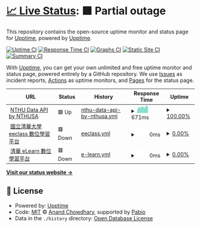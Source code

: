 # [📈 Live Status](https://status.nthusa.tw): <!--live status--> **🟧 Partial outage**

This repository contains the open-source uptime monitor and status page for [Upptime](https://upptime.js.org), powered by [Upptime](https://github.com/upptime/upptime).

[![Uptime CI](https://github.com/NTHU-SA/upptime/workflows/Uptime%20CI/badge.svg)](https://github.com/NTHU-SA/upptime/actions?query=workflow%3A%22Uptime+CI%22)
[![Response Time CI](https://github.com/NTHU-SA/upptime/workflows/Response%20Time%20CI/badge.svg)](https://github.com/NTHU-SA/upptime/actions?query=workflow%3A%22Response+Time+CI%22)
[![Graphs CI](https://github.com/NTHU-SA/upptime/workflows/Graphs%20CI/badge.svg)](https://github.com/NTHU-SA/upptime/actions?query=workflow%3A%22Graphs+CI%22)
[![Static Site CI](https://github.com/NTHU-SA/upptime/workflows/Static%20Site%20CI/badge.svg)](https://github.com/NTHU-SA/upptime/actions?query=workflow%3A%22Static+Site+CI%22)
[![Summary CI](https://github.com/NTHU-SA/upptime/workflows/Summary%20CI/badge.svg)](https://github.com/NTHU-SA/upptime/actions?query=workflow%3A%22Summary+CI%22)

With [Upptime](https://upptime.js.org), you can get your own unlimited and free uptime monitor and status page, powered entirely by a GitHub repository. We use [Issues](https://github.com/upptime/upptime/issues) as incident reports, [Actions](https://github.com/NTHU-SA/upptime/actions) as uptime monitors, and [Pages](https://status.nthusa.tw) for the status page.

<!--start: status pages-->
<!-- This summary is generated by Upptime (https://github.com/upptime/upptime) -->
<!-- Do not edit this manually, your changes will be overwritten -->
<!-- prettier-ignore -->
| URL | Status | History | Response Time | Uptime |
| --- | ------ | ------- | ------------- | ------ |
| <img alt="" src="https://icons.duckduckgo.com/ip3/api.nthusa.tw.ico" height="13"> [NTHU Data API by NTHUSA](https://api.nthusa.tw) | 🟩 Up | [nthu-data-api-by-nthusa.yml](https://github.com/NTHU-SA/upptime/commits/HEAD/history/nthu-data-api-by-nthusa.yml) | <details><summary><img alt="Response time graph" src="./graphs/nthu-data-api-by-nthusa/response-time-week.png" height="20"> 671ms</summary><br><a href="https://status.nthusa.tw/history/nthu-data-api-by-nthusa"><img alt="Response time 694" src="https://img.shields.io/endpoint?url=https%3A%2F%2Fraw.githubusercontent.com%2FNTHU-SA%2Fupptime%2FHEAD%2Fapi%2Fnthu-data-api-by-nthusa%2Fresponse-time.json"></a><br><a href="https://status.nthusa.tw/history/nthu-data-api-by-nthusa"><img alt="24-hour response time 830" src="https://img.shields.io/endpoint?url=https%3A%2F%2Fraw.githubusercontent.com%2FNTHU-SA%2Fupptime%2FHEAD%2Fapi%2Fnthu-data-api-by-nthusa%2Fresponse-time-day.json"></a><br><a href="https://status.nthusa.tw/history/nthu-data-api-by-nthusa"><img alt="7-day response time 671" src="https://img.shields.io/endpoint?url=https%3A%2F%2Fraw.githubusercontent.com%2FNTHU-SA%2Fupptime%2FHEAD%2Fapi%2Fnthu-data-api-by-nthusa%2Fresponse-time-week.json"></a><br><a href="https://status.nthusa.tw/history/nthu-data-api-by-nthusa"><img alt="30-day response time 694" src="https://img.shields.io/endpoint?url=https%3A%2F%2Fraw.githubusercontent.com%2FNTHU-SA%2Fupptime%2FHEAD%2Fapi%2Fnthu-data-api-by-nthusa%2Fresponse-time-month.json"></a><br><a href="https://status.nthusa.tw/history/nthu-data-api-by-nthusa"><img alt="1-year response time 694" src="https://img.shields.io/endpoint?url=https%3A%2F%2Fraw.githubusercontent.com%2FNTHU-SA%2Fupptime%2FHEAD%2Fapi%2Fnthu-data-api-by-nthusa%2Fresponse-time-year.json"></a></details> | <details><summary><a href="https://status.nthusa.tw/history/nthu-data-api-by-nthusa">100.00%</a></summary><a href="https://status.nthusa.tw/history/nthu-data-api-by-nthusa"><img alt="All-time uptime 99.87%" src="https://img.shields.io/endpoint?url=https%3A%2F%2Fraw.githubusercontent.com%2FNTHU-SA%2Fupptime%2FHEAD%2Fapi%2Fnthu-data-api-by-nthusa%2Fuptime.json"></a><br><a href="https://status.nthusa.tw/history/nthu-data-api-by-nthusa"><img alt="24-hour uptime 100.00%" src="https://img.shields.io/endpoint?url=https%3A%2F%2Fraw.githubusercontent.com%2FNTHU-SA%2Fupptime%2FHEAD%2Fapi%2Fnthu-data-api-by-nthusa%2Fuptime-day.json"></a><br><a href="https://status.nthusa.tw/history/nthu-data-api-by-nthusa"><img alt="7-day uptime 100.00%" src="https://img.shields.io/endpoint?url=https%3A%2F%2Fraw.githubusercontent.com%2FNTHU-SA%2Fupptime%2FHEAD%2Fapi%2Fnthu-data-api-by-nthusa%2Fuptime-week.json"></a><br><a href="https://status.nthusa.tw/history/nthu-data-api-by-nthusa"><img alt="30-day uptime 99.87%" src="https://img.shields.io/endpoint?url=https%3A%2F%2Fraw.githubusercontent.com%2FNTHU-SA%2Fupptime%2FHEAD%2Fapi%2Fnthu-data-api-by-nthusa%2Fuptime-month.json"></a><br><a href="https://status.nthusa.tw/history/nthu-data-api-by-nthusa"><img alt="1-year uptime 99.87%" src="https://img.shields.io/endpoint?url=https%3A%2F%2Fraw.githubusercontent.com%2FNTHU-SA%2Fupptime%2FHEAD%2Fapi%2Fnthu-data-api-by-nthusa%2Fuptime-year.json"></a></details>
| <img alt="" src="https://icons.duckduckgo.com/ip3/eeclass.nthu.edu.tw.ico" height="13"> [國立清華大學 eeclass 數位學習平台](https://eeclass.nthu.edu.tw/) | 🟥 Down | [eeclass.yml](https://github.com/NTHU-SA/upptime/commits/HEAD/history/eeclass.yml) | <details><summary><img alt="Response time graph" src="./graphs/eeclass/response-time-week.png" height="20"> 0ms</summary><br><a href="https://status.nthusa.tw/history/eeclass"><img alt="Response time 0" src="https://img.shields.io/endpoint?url=https%3A%2F%2Fraw.githubusercontent.com%2FNTHU-SA%2Fupptime%2FHEAD%2Fapi%2Feeclass%2Fresponse-time.json"></a><br><a href="https://status.nthusa.tw/history/eeclass"><img alt="24-hour response time 0" src="https://img.shields.io/endpoint?url=https%3A%2F%2Fraw.githubusercontent.com%2FNTHU-SA%2Fupptime%2FHEAD%2Fapi%2Feeclass%2Fresponse-time-day.json"></a><br><a href="https://status.nthusa.tw/history/eeclass"><img alt="7-day response time 0" src="https://img.shields.io/endpoint?url=https%3A%2F%2Fraw.githubusercontent.com%2FNTHU-SA%2Fupptime%2FHEAD%2Fapi%2Feeclass%2Fresponse-time-week.json"></a><br><a href="https://status.nthusa.tw/history/eeclass"><img alt="30-day response time 0" src="https://img.shields.io/endpoint?url=https%3A%2F%2Fraw.githubusercontent.com%2FNTHU-SA%2Fupptime%2FHEAD%2Fapi%2Feeclass%2Fresponse-time-month.json"></a><br><a href="https://status.nthusa.tw/history/eeclass"><img alt="1-year response time 0" src="https://img.shields.io/endpoint?url=https%3A%2F%2Fraw.githubusercontent.com%2FNTHU-SA%2Fupptime%2FHEAD%2Fapi%2Feeclass%2Fresponse-time-year.json"></a></details> | <details><summary><a href="https://status.nthusa.tw/history/eeclass">0.00%</a></summary><a href="https://status.nthusa.tw/history/eeclass"><img alt="All-time uptime 0.00%" src="https://img.shields.io/endpoint?url=https%3A%2F%2Fraw.githubusercontent.com%2FNTHU-SA%2Fupptime%2FHEAD%2Fapi%2Feeclass%2Fuptime.json"></a><br><a href="https://status.nthusa.tw/history/eeclass"><img alt="24-hour uptime 0.00%" src="https://img.shields.io/endpoint?url=https%3A%2F%2Fraw.githubusercontent.com%2FNTHU-SA%2Fupptime%2FHEAD%2Fapi%2Feeclass%2Fuptime-day.json"></a><br><a href="https://status.nthusa.tw/history/eeclass"><img alt="7-day uptime 0.00%" src="https://img.shields.io/endpoint?url=https%3A%2F%2Fraw.githubusercontent.com%2FNTHU-SA%2Fupptime%2FHEAD%2Fapi%2Feeclass%2Fuptime-week.json"></a><br><a href="https://status.nthusa.tw/history/eeclass"><img alt="30-day uptime 0.00%" src="https://img.shields.io/endpoint?url=https%3A%2F%2Fraw.githubusercontent.com%2FNTHU-SA%2Fupptime%2FHEAD%2Fapi%2Feeclass%2Fuptime-month.json"></a><br><a href="https://status.nthusa.tw/history/eeclass"><img alt="1-year uptime 0.00%" src="https://img.shields.io/endpoint?url=https%3A%2F%2Fraw.githubusercontent.com%2FNTHU-SA%2Fupptime%2FHEAD%2Fapi%2Feeclass%2Fuptime-year.json"></a></details>
| <img alt="" src="https://icons.duckduckgo.com/ip3/elearn.nthu.edu.tw.ico" height="13"> [清華 eLearn 數位學習平台](https://elearn.nthu.edu.tw/) | 🟥 Down | [e-learn.yml](https://github.com/NTHU-SA/upptime/commits/HEAD/history/e-learn.yml) | <details><summary><img alt="Response time graph" src="./graphs/e-learn/response-time-week.png" height="20"> 0ms</summary><br><a href="https://status.nthusa.tw/history/e-learn"><img alt="Response time 0" src="https://img.shields.io/endpoint?url=https%3A%2F%2Fraw.githubusercontent.com%2FNTHU-SA%2Fupptime%2FHEAD%2Fapi%2Fe-learn%2Fresponse-time.json"></a><br><a href="https://status.nthusa.tw/history/e-learn"><img alt="24-hour response time 0" src="https://img.shields.io/endpoint?url=https%3A%2F%2Fraw.githubusercontent.com%2FNTHU-SA%2Fupptime%2FHEAD%2Fapi%2Fe-learn%2Fresponse-time-day.json"></a><br><a href="https://status.nthusa.tw/history/e-learn"><img alt="7-day response time 0" src="https://img.shields.io/endpoint?url=https%3A%2F%2Fraw.githubusercontent.com%2FNTHU-SA%2Fupptime%2FHEAD%2Fapi%2Fe-learn%2Fresponse-time-week.json"></a><br><a href="https://status.nthusa.tw/history/e-learn"><img alt="30-day response time 0" src="https://img.shields.io/endpoint?url=https%3A%2F%2Fraw.githubusercontent.com%2FNTHU-SA%2Fupptime%2FHEAD%2Fapi%2Fe-learn%2Fresponse-time-month.json"></a><br><a href="https://status.nthusa.tw/history/e-learn"><img alt="1-year response time 0" src="https://img.shields.io/endpoint?url=https%3A%2F%2Fraw.githubusercontent.com%2FNTHU-SA%2Fupptime%2FHEAD%2Fapi%2Fe-learn%2Fresponse-time-year.json"></a></details> | <details><summary><a href="https://status.nthusa.tw/history/e-learn">0.00%</a></summary><a href="https://status.nthusa.tw/history/e-learn"><img alt="All-time uptime 0.00%" src="https://img.shields.io/endpoint?url=https%3A%2F%2Fraw.githubusercontent.com%2FNTHU-SA%2Fupptime%2FHEAD%2Fapi%2Fe-learn%2Fuptime.json"></a><br><a href="https://status.nthusa.tw/history/e-learn"><img alt="24-hour uptime 0.00%" src="https://img.shields.io/endpoint?url=https%3A%2F%2Fraw.githubusercontent.com%2FNTHU-SA%2Fupptime%2FHEAD%2Fapi%2Fe-learn%2Fuptime-day.json"></a><br><a href="https://status.nthusa.tw/history/e-learn"><img alt="7-day uptime 0.00%" src="https://img.shields.io/endpoint?url=https%3A%2F%2Fraw.githubusercontent.com%2FNTHU-SA%2Fupptime%2FHEAD%2Fapi%2Fe-learn%2Fuptime-week.json"></a><br><a href="https://status.nthusa.tw/history/e-learn"><img alt="30-day uptime 0.00%" src="https://img.shields.io/endpoint?url=https%3A%2F%2Fraw.githubusercontent.com%2FNTHU-SA%2Fupptime%2FHEAD%2Fapi%2Fe-learn%2Fuptime-month.json"></a><br><a href="https://status.nthusa.tw/history/e-learn"><img alt="1-year uptime 0.00%" src="https://img.shields.io/endpoint?url=https%3A%2F%2Fraw.githubusercontent.com%2FNTHU-SA%2Fupptime%2FHEAD%2Fapi%2Fe-learn%2Fuptime-year.json"></a></details>

<!--end: status pages-->

[**Visit our status website →**](https://status.nthusa.tw)

## 📄 License

- Powered by: [Upptime](https://github.com/upptime/upptime)
- Code: [MIT](./LICENSE) © [Anand Chowdhary](https://anandchowdhary.com), supported by [Pabio](https://pabio.com)
- Data in the `./history` directory: [Open Database License](https://opendatacommons.org/licenses/odbl/1-0/)
